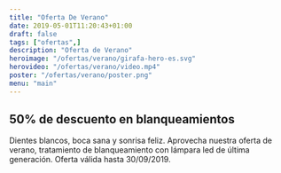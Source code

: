 ```yaml
---
title: "Oferta De Verano"
date: 2019-05-01T11:20:43+01:00
draft: false
tags: ["ofertas",]
description: "Oferta de Verano"
heroimage: "/ofertas/verano/girafa-hero-es.svg"
herovideo: "/ofertas/verano/video.mp4"
poster: "/ofertas/verano/poster.png"
menu: "main"
---
```


## 50% de descuento en blanqueamientos

Dientes blancos, boca sana y sonrisa feliz. Aprovecha nuestra oferta de verano, tratamiento de blanqueamiento con lámpara led de última generación. Oferta válida hasta 30/09/2019.